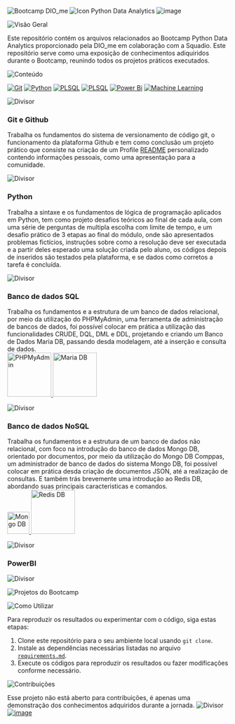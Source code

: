 ![Bootcamp DIO_me](https://github.com/Thamine-sumaya/DIO-Bootcamp-Python-Data-Analytics/assets/160533319/1ba98e10-b0b8-4a47-828a-8fbd79689f33)
![Icon Python Data Analytics](https://github.com/Thamine-sumaya/DIO-Bootcamp-Python-Data-Analytics/assets/160533319/2a9e7f6c-590c-41bb-bd74-2b1844353996)
![image](https://github.com/Thamine-sumaya/DIO-Bootcamp-Python-Data-Analytics/assets/160533319/4a02962d-c870-4c65-8eb5-e29f05a05242)

![Visão Geral](https://github.com/Thamine-sumaya/DIO-Bootcamp-Python-Data-Analytics/assets/160533319/a7696630-7c16-4091-b79e-29b03b9b30dc)

Este repositório contém os arquivos relacionados ao Bootcamp Python Data Analytics proporcionado pela DIO_me em colaboração com a Squadio. Este repositório serve como uma exposição de conhecimentos adiquiridos durante o Bootcamp, reunindo todos os projetos práticos executados. 

![Conteúdo](https://github.com/Thamine-sumaya/DIO-Bootcamp-Python-Data-Analytics/assets/160533319/d2fd324f-4908-4f3b-9587-bf7155c90d9e)

[![Git](https://img.shields.io/badge/git-000000.svg?style=for-the-badge&logo=git&logoColor=D98C46)](#git-e-github)
[![Python](https://img.shields.io/badge/python-000000?style=for-the-badge&logo=python&logoColor=D98C46)](#python)
[![PLSQL](https://img.shields.io/badge/SQL-000000?style=for-the-badge&logo=oracle&logoColor=D98C46)](#banco-de-dados-sql)
[![PLSQL](https://img.shields.io/badge/NoSQL-000000?style=for-the-badge&logo=oracle&logoColor=D98C46)](#banco-de-dados-sql)
[![Power Bi](https://img.shields.io/badge/power_bi-000000?style=for-the-badge&logo=powerbi&logoColor=D98C46)](#powerbi)
[![Machine Learning](https://img.shields.io/badge/Machine_Learning-000000?style=for-the-badge&logo=googlebard&logoColor=D98C46)](#machine-learning)

![Divisor](https://github.com/Thamine-sumaya/DIO-Bootcamp-Python-Data-Analytics/assets/160533319/0b8e0454-096b-461d-aa13-8074501ca359)

### Git e Github
Trabalha os fundamentos do sistema de versionamento de código git, o funcionamento da plataforma Github e tem como conclusão um projeto prático que consiste na criação de um Profile [README](https://github.com/digitalinnovationone/dio-lab-open-source/blob/main/community/Thamine-sumaya.md) personalizado  contendo informações pessoais, como uma apresentação para a comunidade.

![Divisor](https://github.com/Thamine-sumaya/DIO-Bootcamp-Python-Data-Analytics/assets/160533319/0b8e0454-096b-461d-aa13-8074501ca359)
### Python
Trabalha a sintaxe e os fundamentos de lógica de programação aplicados em Python, tem como projeto desafios teóricos ao final de cada aula, com uma série de perguntas de multipla escolha com limite de tempo, e um desafio prático de 3 etapas ao final do módulo, onde são apresentados problemas fictícios, instruções sobre como a resolução deve ser executada e a partir deles esperado uma solução criada pelo aluno, os códigos depois de inseridos são testados pela plataforma, e se dados como corretos a tarefa é concluída.

![Divisor](https://github.com/Thamine-sumaya/DIO-Bootcamp-Python-Data-Analytics/assets/160533319/0b8e0454-096b-461d-aa13-8074501ca359)
### Banco de dados SQL
Trabalha os fundamentos e a estrutura de um banco de dados relacional, por meio da utilização do PHPMyAdmin, uma ferramenta de administração de bancos de dados, foi possível colocar em prática a utilização das funcionalidades CRUDE, DQL, DML e DDL, projetando e criando um Banco de Dados Maria DB, passando desda modelagem, até a inserção e consulta de dados.
<br>
<a href="https://github.com/Thamine-sumaya/DIO-Bootcamp-Python-Data-Analytics/blob/main/srce/ferramentas.md#phpmyadmin">
   <img src="https://github.com/Thamine-sumaya/DIO-Bootcamp-Python-Data-Analytics/assets/160533319/d1afd90b-f5e2-4fe0-9d38-8e5e499c165f" alt="PHPMyAdmin" width="100" >
</a>
<a href="https://github.com/Thamine-sumaya/DIO-Bootcamp-Python-Data-Analytics/blob/main/srce/ferramentas.md#mariadb">
   <img src="https://github.com/Thamine-sumaya/DIO-Bootcamp-Python-Data-Analytics/assets/160533319/a49521b8-5ddb-42fe-994c-f2a47f7c6e5b" alt="Maria DB" width="100" >
</a>

![Divisor](https://github.com/Thamine-sumaya/DIO-Bootcamp-Python-Data-Analytics/assets/160533319/0b8e0454-096b-461d-aa13-8074501ca359)
### Banco de dados NoSQL
Trabalha os fundamentos e a estrutura de um banco de dados não relacional, com foco na introdução do banco de dados Mongo DB, orientado por documentos, por meio da utilização do Mongo DB Comppas, um administrador de banco de dados do sistema Mongo DB, foi possível colocar em prática desda criação de documentos JSON, até a realização de consultas. E também trás brevemente uma introdução ao Redis DB, abordando suas principais caracteristicas e comandos. 
<br>
<a href="https://github.com/Thamine-sumaya/DIO-Bootcamp-Python-Data-Analytics/blob/main/srce/ferramentas.md#mongodb">
   <img src="https://github.com/Thamine-sumaya/DIO-Bootcamp-Python-Data-Analytics/assets/160533319/bbe19dff-23ad-4e75-9d40-871935d308b7" alt="Mongo DB" width="50" >
</a>
<a href="https://github.com/Thamine-sumaya/DIO-Bootcamp-Python-Data-Analytics/blob/main/srce/ferramentas.md#redis-db">
   <img src="https://github.com/Thamine-sumaya/DIO-Bootcamp-Python-Data-Analytics/assets/160533319/cd0ec6a0-c01e-445b-88c0-c78bf418418f" alt="Redis DB" width="100" >
</a>

![Divisor](https://github.com/Thamine-sumaya/DIO-Bootcamp-Python-Data-Analytics/assets/160533319/0b8e0454-096b-461d-aa13-8074501ca359)
### PowerBI
![Divisor](https://github.com/Thamine-sumaya/DIO-Bootcamp-Python-Data-Analytics/assets/160533319/0b8e0454-096b-461d-aa13-8074501ca359)
<!---### Machine Learning--->


<!---![Objetivo](https://github.com/Thamine-sumaya/DIO-Bootcamp-Python-Data-Analytics/assets/160533319/a5701b05-926d-472d-b67f-ae087f45f5ca)


O objetivo principal deste projeto é desenvolver habilidades em Python, por meio da prática. --->

![Projetos do Bootcamp](https://github.com/Thamine-sumaya/DIO-Bootcamp-Python-Data-Analytics/assets/160533319/f53ca277-b023-4991-a64d-319cd92e96ac)

<!---<a href="">
   <img src="https://github.com/Thamine-sumaya/DIO-Bootcamp-Python-Data-Analytics/assets/160533319/e9e870ca-d6f8-4c3c-bf28-86f31393b4dc" alt="Projeto 1" width="75" >
</a>

[nome do projeto](link) - Explicação do projeto

<a href="">
   <img src="https://github.com/Thamine-sumaya/DIO-Bootcamp-Python-Data-Analytics/assets/160533319/9490add0-2fe2-4f48-a3bd-7f0651ebfe0f" alt="Projeto 2" width="75" >
</a>

[nome do projeto](link) - Explicação do projeto

<a href="">
   <img src="https://github.com/Thamine-sumaya/DIO-Bootcamp-Python-Data-Analytics/assets/160533319/e677a0bd-f628-4ec6-ae62-9ed75ed69f63" alt="Projeto 3" width="75" >
</a>

[nome do projeto](link) - Explicação do projeto

<a href="">
   <img src="https://github.com/Thamine-sumaya/DIO-Bootcamp-Python-Data-Analytics/assets/160533319/d29d89c2-033f-4071-9edc-367937fca5dd" alt="Projeto 4" width="75" >
</a>

[nome do projeto](link) - Explicação do projeto--->

![Como Utilizar](https://github.com/Thamine-sumaya/DIO-Bootcamp-Python-Data-Analytics/assets/160533319/dcb5a5f1-c50e-4d16-8707-a5aa6aa15132)

Para reproduzir os resultados ou experimentar com o código, siga estas etapas:

1. Clone este repositório para o seu ambiente local usando `git clone`.
2. Instale as dependências necessárias listadas no arquivo [`requirements.md`](https://github.com/Thamine-sumaya/DIO-Bootcamp-Python-Data-Analytics/blob/main/srce/requirements.md).
3. Execute os códigos para reproduzir os resultados ou fazer modificações conforme necessário.

   
![Contribuições](https://github.com/Thamine-sumaya/DIO-Bootcamp-Python-Data-Analytics/assets/160533319/898318be-582b-42bd-a266-1c1a33375485)

Esse projeto não está aberto para contribuições, é apenas uma demonstração dos conhecimentos adquiridos durante a jornada.
![Divisor](https://github.com/Thamine-sumaya/DIO-Bootcamp-Python-Data-Analytics/assets/160533319/0b8e0454-096b-461d-aa13-8074501ca359)
[![image](https://github.com/Thamine-sumaya/DIO-Bootcamp-Python-Data-Analytics/assets/160533319/9013515e-e08a-4b3b-af92-5ae9ad7da671)](https://github.com/Thamine-sumaya/DIO-Bootcamp-Python-Data-Analytics/blob/main/Certificações.md)

